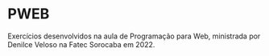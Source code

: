 # PWEB
Exercícios desenvolvidos na aula de Programação para Web, ministrada por Denilce Veloso na Fatec Sorocaba em 2022.
